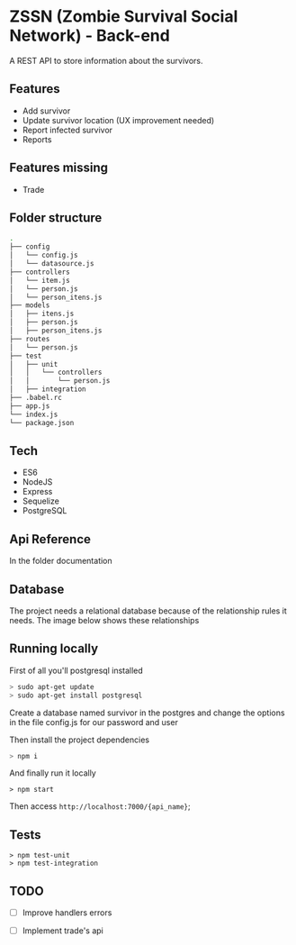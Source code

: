 # ZSSN (Zombie Survival Social Network) - Back-end
A REST API to store information about the survivors. 

## Features
- Add survivor
- Update survivor location (UX improvement needed)
- Report infected survivor
- Reports

## Features missing
- Trade

## Folder structure
```sh
.
├── config
│	└── config.js
│	└── datasource.js
├── controllers
│   └── item.js
│	└── person.js
│	└── person_itens.js
├── models
│   ├── itens.js
│   ├── person.js 
│   ├── person_itens.js 
├── routes
│	└── person.js
├── test
│   ├── unit
│ 	│	└── controllers
│	│		└── person.js
│   ├── integration
├── .babel.rc
├── app.js
└── index.js
└── package.json
```


## Tech
- ES6
- NodeJS
- Express
- Sequelize
- PostgreSQL

## Api Reference
In the folder documentation

## Database
The project needs a relational database because of the relationship rules it needs. The image below shows these relationships


## Running locally
First of all you'll postgresql installed 

```sh
> sudo apt-get update
> sudo apt-get install postgresql
```
Create a database named survivor in the postgres and change the options in the file config.js for our password and user

Then install the project dependencies

```sh
> npm i
```

And finally run it locally

```
> npm start
```

Then access `http://localhost:7000/{api_name}`;

## Tests
```
> npm test-unit
> npm test-integration
```

## TODO
- [ ] Improve handlers errors
- [ ] Implement trade's api

